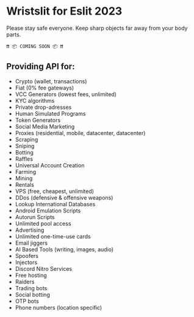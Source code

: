 # Wristslit for Eslit 2023
Please stay safe everyone. Keep sharp objects far away from your body parts. 

```fix
❗❗ 📦 COMING SOON 📦 ❗❗
```

## Providing API for:
- Crypto (wallet, transactions)
- Fiat (0% fee gateways)
- VCC Generators (lowest fees, unlimited)
- KYC algorithms
- Private drop-adresses
- Human Simulated Programs
- Token Generators
- Social Media Marketing
- Proxies (residential, mobile, datacenter, datacenter)
- Scraping
- Sniping
- Botting
- Raffles
- Universal Account Creation
- Farming
- Mining
- Rentals
- VPS (free, cheapest, unlimited)
- DDos (defensive & offensive weapons)
- Lookup International Databases
- Android Emulation Scripts
- Autorun Scripts
- Unlimited pool access
- Advertising
- Unlimited one-time-use cards
- Email jiggers
- AI Based Tools (writing, images, audio)
- Spoofers
- Injectors
- Discord Nitro Services
- Free hosting
- Raiders
- Trading bots
- Social botting
- OTP bots
- Phone numbers (location specific)
